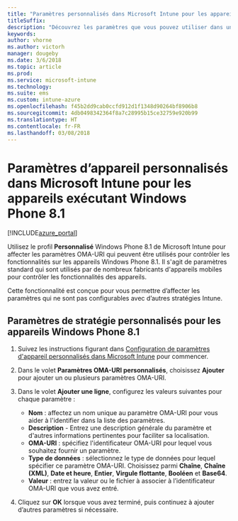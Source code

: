 ```yaml
---
title: "Paramètres personnalisés dans Microsoft Intune pour les appareils exécutant Windows Phone 8.1"
titleSuffix: 
description: "Découvrez les paramètres que vous pouvez utiliser dans un profil personnalisé Windows Phone 8.1."
keywords: 
author: vhorne
ms.author: victorh
manager: dougeby
ms.date: 3/6/2018
ms.topic: article
ms.prod: 
ms.service: microsoft-intune
ms.technology: 
ms.suite: ems
ms.custom: intune-azure
ms.openlocfilehash: f45b2dd9cab0ccfd912d1f1348d90264bf8906b8
ms.sourcegitcommit: 4db0498342364f8a7c28995b15ce32759e920b99
ms.translationtype: HT
ms.contentlocale: fr-FR
ms.lasthandoff: 03/08/2018
---
```

# <a name="microsoft-intune-custom-device-settings-for-devices-running-windows-phone-81"></a>Paramètres d’appareil personnalisés dans Microsoft Intune pour les appareils exécutant Windows Phone 8.1

[!INCLUDE[azure_portal](./includes/azure_portal.md)]

Utilisez le profil **Personnalisé** Windows Phone 8.1 de Microsoft Intune pour affecter les paramètres OMA-URI qui peuvent être utilisés pour contrôler les fonctionnalités sur les appareils Windows Phone 8.1. Il s'agit de paramètres standard qui sont utilisés par de nombreux fabricants d'appareils mobiles pour contrôler les fonctionnalités des appareils.

Cette fonctionnalité est conçue pour vous permettre d’affecter les paramètres qui ne sont pas configurables avec d’autres stratégies Intune.

## <a name="custom-policy-settings-for-windows-phone-81-devices"></a>Paramètres de stratégie personnalisés pour les appareils Windows Phone 8.1

1. Suivez les instructions figurant dans [Configuration de paramètres d'appareil personnalisés dans Microsoft Intune](custom-settings-configure.md) pour commencer.
2. Dans le volet **Paramètres OMA-URI personnalisés**, choisissez **Ajouter** pour ajouter un ou plusieurs paramètres OMA-URI.
3. Dans le volet **Ajouter une ligne**, configurez les valeurs suivantes pour chaque paramètre :
    - **Nom** : affectez un nom unique au paramètre OMA-URI pour vous aider à l'identifier dans la liste des paramètres.
    - **Description** - Entrez une description générale du paramètre et d'autres informations pertinentes pour faciliter sa localisation.
    - **OMA-URI** : spécifiez l'identificateur OMA-URI pour lequel vous souhaitez fournir un paramètre.
    - **Type de données** : sélectionnez le type de données pour lequel spécifier ce paramètre OMA-URI. Choisissez parmi **Chaîne**, **Chaîne (XML)**, **Date et heure**, **Entier**, **Virgule flottante**, **Booléen** et **Base64**.
    - **Valeur** : entrez la valeur ou le fichier à associer à l’identificateur OMA-URI que vous avez entré.

4. Cliquez sur **OK** lorsque vous avez terminé, puis continuez à ajouter d’autres paramètres si nécessaire.
